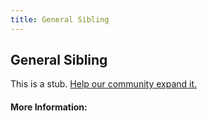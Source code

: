 ```yaml
---
title: General Sibling
---
```


## General Sibling

This is a stub. [Help our community expand it.](https://github.com/freeCodeCamp/guide-articles/tree/master/articles/CSS/Selectors/General/General-Sibling/index.md)

<!-- The article goes here, in GitHub-flavored Markdown. Feel free to add YouTube videos, images, and CodePen/JSBin embeds  -->

#### More Information:
<!-- Please add any articles you think might be helpful to read before writing the article -->


